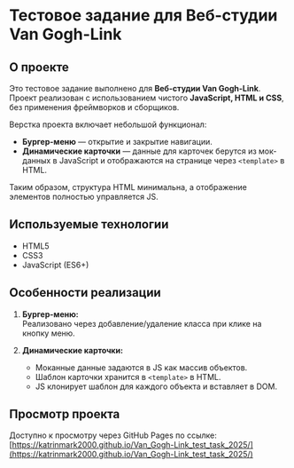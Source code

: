 # Тестовое задание для Веб-студии Van Gogh-Link

## О проекте

Это тестовое задание выполнено для **Веб-студии Van Gogh-Link**.  
Проект реализован с использованием чистого **JavaScript, HTML и CSS**, без применения фреймворков и сборщиков.  

Верстка проекта включает небольшой функционал:

- **Бургер-меню** — открытие и закрытие навигации.  
- **Динамические карточки** — данные для карточек берутся из мок-данных в JavaScript и отображаются на странице через `<template>` в HTML.  

Таким образом, структура HTML минимальна, а отображение элементов полностью управляется JS.

## Используемые технологии

- HTML5  
- CSS3  
- JavaScript (ES6+)  

## Особенности реализации

1. **Бургер-меню:**  
   Реализовано через добавление/удаление класса при клике на кнопку меню.  

2. **Динамические карточки:**  
   - Моканные данные задаются в JS как массив объектов.  
   - Шаблон карточки хранится в `<template>` в HTML.  
   - JS клонирует шаблон для каждого объекта и вставляет в DOM.  


## Просмотр проекта
Доступно к просмотру через GitHub Pages по ссылке:  
[https://katrinmark2000.github.io/Van_Gogh-Link_test_task_2025/](https://katrinmark2000.github.io/Van_Gogh-Link_test_task_2025/)
